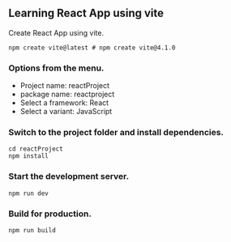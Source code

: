 ## Learning React App using vite

Create React App using vite.

```
npm create vite@latest # npm create vite@4.1.0
```

### Options from the menu.

- Project name: reactProject
- package name: reactproject
- Select a framework: React
- Select a variant: JavaScript

### Switch to the project folder and install dependencies.

```
cd reactProject
npm install
```

### Start the development server.

```
npm run dev
```

### Build for production.

```
npm run build
```
